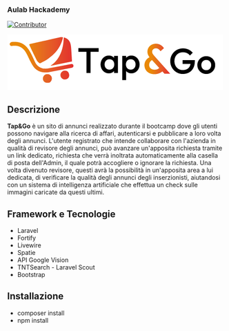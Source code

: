 ### Aulab Hackademy
[![Contributor](https://img.shields.io/badge/Contributor-to_project-orange.svg)](https://github.com/StefanoFranzese)


![Logo](public\images\Logo.png)


## Descrizione
**Tap&Go** è un sito di annunci realizzato durante il bootcamp dove gli utenti possono navigare alla ricerca di affari, autenticarsi e pubblicare a loro volta degli annunci.
L'utente registrato che intende collaborare con l'azienda in qualità di revisore degli annunci,
può avanzare un'apposita richiesta tramite un link dedicato, richiesta che verrà inoltrata automaticamente alla casella di posta dell'Admin, il quale potrà accogliere o ignorare la richiesta.
Una volta divenuto revisore, questi avrà la possibilità in un'apposita area a lui dedicata, di verificare la qualità degli annunci degli inserzionisti, aiutandosi con un sistema di intelligenza artificiale che effettua un check sulle immagini caricate da questi ultimi.


## Framework e Tecnologie
* Laravel
* Fortify
* Livewire
* Spatie
* API Google Vision
* TNTSearch - Laravel Scout
* Bootstrap

## Installazione
* composer install
* npm install







<!-- Per la realizzazione del progetto è stato sfruttato il framework back end Laravel e altri pacchetti come
Fortify per l’autenticazione, Livewire per la realizzazione di contenuti dinamici, Spatie per l’upload delle
immagini, Laravel Scout (Tnt Search) per il sistema di ricerca e filtro. Il tutto è stato pensato e realizzato
adottando un approccio mobile-first, grazie anche all’ausilio del framework Bootstrap. -->